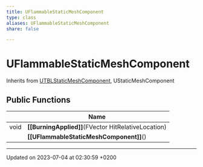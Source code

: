 ```yaml
---
title: UFlammableStaticMeshComponent
type: class
aliases: UFlammableStaticMeshComponent
share: false

---
```


# UFlammableStaticMeshComponent





Inherits from [UTBLStaticMeshComponent](/docs/SDK/Source/Classes/classUTBLStaticMeshComponent.md), UStaticMeshComponent

## Public Functions

|                | Name           |
| -------------- | -------------- |
| void | **[[BurningApplied]]**(FVector HitRelativeLocation) |
| | **[[UFlammableStaticMeshComponent]]**() |

-------------------------------

Updated on 2023-07-04 at 02:30:59 +0200